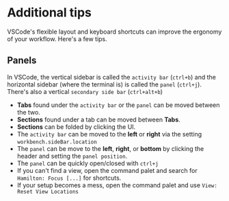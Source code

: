 # Additional tips
VSCode's flexible layout and keyboard shortcuts can improve the ergonomy of your workflow. Here's a few tips.

## Panels
In VSCode, the vertical sidebar is called the `activity bar` (`ctrl+b`) and the horizontal sidebar (where the terminal is) is called the `panel` (`ctrl+j`). There's also a vertical `secondary side bar` (`ctrl+alt+b`) 

- **Tabs** found under the `activity bar` or the `panel` can be moved between the two.
- **Sections** found under a tab can be moved between **Tabs**.
- **Sections** can be folded by clicking the UI.
- The `activity bar` can be moved to the **left** or **right** via the setting `workbench.sideBar.location`
- The `panel` can be move to the **left**, **right**, or **bottom** by clicking the header and setting the `panel position`.
- The `panel` can be quickly open/closed with `ctrl+j`
- If you can't find a view, open the command palet and search for `Hamilton: Focus [...]` for shortcuts.
- If your setup becomes a mess, open the command palet and use `View: Reset View Locations`
